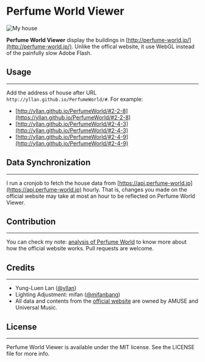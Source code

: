 # Perfume World Viewer

![My house](https://yllan.github.io/PerfumeWorld/docs/my_house.png)

**Perfume World Viewer** display the buildings in [http://perfume-world.jp/](http://perfume-world.jp/). Unlike the offical website, it use WebGL instead of the painfully slow Adobe Flash. 

## Usage
---

Add the address of house after URL `http://yllan.github.io/PerfumeWorld/#`. For example:

* [http://yllan.github.io/PerfumeWorld/#2-2-8](https://yllan.github.io/PerfumeWorld/#2-2-8)
* [http://yllan.github.io/PerfumeWorld/#2-4-3](http://yllan.github.io/PerfumeWorld/#2-4-3)
* [http://yllan.github.io/PerfumeWorld/#2-4-9](http://yllan.github.io/PerfumeWorld/#2-4-9)

## Data Synchronization
---
I run a cronjob to fetch the house data from [https://api.perfume-world.jp](https://api.perfume-world.jp) hourly. That is, changes you made on the official website may take at most an hour to be reflected on Perfume World Viewer.

## Contribution
---
You can check my note: [analysis of Perfume World](https://yllan.hackpad.com/Analysis-of-perfume-world.jp-HZVCB1S3M2h) to know more about how the official website works. Pull requests are welcome.


## Credits
---
* Yung-Luen Lan ([@yllan](https://twitter.com/yllan))
* Lighting Adjustment: mifan ([@mifanbang](https://twitter.com/mifanbang))
* All data and contents from the [official website](http://perfume-world.jp) are owned by AMUSE and Universal Music. 

## License
---
Perfume World Viewer is available under the MIT license. See the LICENSE file for more info.